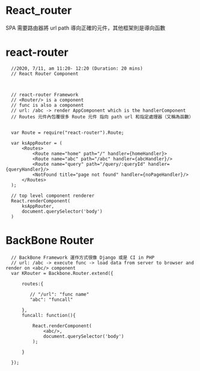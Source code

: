 # React_router
SPA 需要路由器將 url path 導向正確的元件，其他框架則是導向函數

# react-router

      //2020, 7/11, am 11:20- 12:20 (Duration: 20 mins)
      // React Router Component



      // react-router Framework
      // <Router/> is a component
      // func is also a component
      // url: /abc -> render AppComponent which is the handlerComponent
      // Routes 元件內包覆很多 Route 元件 指向 path url 和指定處理器（又稱為函數）


      var Route = require("react-router").Route;

      var ksAppRouter = (
          <Routes>
              <Route name="home" path="/" handler={homeHandler}>
              <Route name="abc" path="/abc" handler={abcHandler}/>
              <Route name="query" path="/query/:queryId" handler={queryHandler}/>
              <NotFound title="page not found" handler={noPageHandler}/>
          </Routes>
      );

      // top level component renderer
      React.renderComponent(
          ksAppRouter,
          document.querySelector('body')
      )

# BackBone Router

      // BackBone Framework 運作方式很像 Django 或是 CI in PHP
      // url: /abc -> execute func -> load data from server to browser and render on <abc/> component
      var KRouter = Backbone.Router.extend({

          routes:{

             // "/url": "func name"
             "abc": "funcall"

          },
          funcall: function(){

              React.renderComponent(
                  <abc/>,
                  document.querySelector('body')
              );

          }

      });


